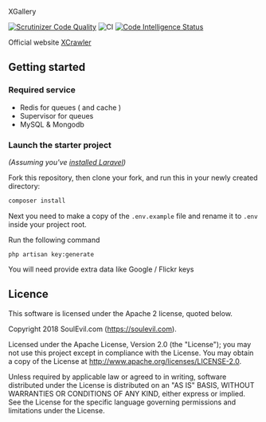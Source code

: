 
XGallery

[![Scrutinizer Code Quality](https://scrutinizer-ci.com/g/jooservices/XGallery/badges/quality-score.png?b=develop)](https://scrutinizer-ci.com/g/jooservices/XGallery/?branch=develop)
![CI](https://github.com/jooservices/XGallery/workflows/CI/badge.svg)
[![Code Intelligence Status](https://scrutinizer-ci.com/g/jooservices/XGallery/badges/code-intelligence.svg?b=develop)](https://scrutinizer-ci.com/code-intelligence)


Official website [XCrawler](https://xcrawler.net)


## Getting started

### Required service

 - Redis for queues ( and cache )
 - Supervisor for queues
 - MySQL & Mongodb

### Launch the starter project

*(Assuming you've [installed Laravel](https://laravel.com/docs/6.x/installation))*

Fork this repository, then clone your fork, and run this in your newly created directory:

``` bash
composer install
```

Next you need to make a copy of the `.env.example` file and rename it to `.env` inside your project root.

Run the following command

```
php artisan key:generate
```

You will need provide extra data like Google / Flickr keys

## Licence

This software is licensed under the Apache 2 license, quoted below.

Copyright 2018 SoulEvil.com (https://soulevil.com).

Licensed under the Apache License, Version 2.0 (the "License"); you may not use this project except in compliance with the License. You may obtain a copy of the License at http://www.apache.org/licenses/LICENSE-2.0.

Unless required by applicable law or agreed to in writing, software distributed under the License is distributed on an "AS IS" BASIS, WITHOUT WARRANTIES OR CONDITIONS OF ANY KIND, either express or implied. See the License for the specific language governing permissions and limitations under the License.
